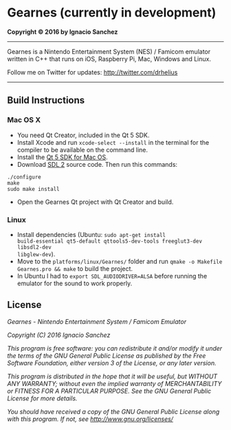 Gearnes (currently in development)
=========
<b>Copyright &copy; 2016 by Ignacio Sanchez</b>

----------

Gearnes is a Nintendo Entertainment System (NES) / Famicom emulator written in C++ that runs on iOS, Raspberry Pi, Mac, Windows and Linux.

Follow me on Twitter for updates: http://twitter.com/drhelius

----------

Build Instructions
----------------------

### Mac OS X
- You need Qt Creator, included in the Qt 5 SDK.
- Install Xcode and run <code>xcode-select --install</code> in the terminal for the compiler to be available on the command line.
- Install the [Qt 5 SDK for Mac OS](http://qt-project.org/downloads).
- Download [SDL 2](http://www.libsdl.org/download-2.0.php) source code. Then run this commands:
``` shell
./configure
make
sudo make install
```
- Open the Gearnes Qt project with Qt Creator and build.

### Linux
- Install dependencies (Ubuntu: <code>sudo apt-get install build-essential qt5-default qttools5-dev-tools freeglut3-dev libsdl2-dev libglew-dev</code>).
- Move to the <code>platforms/linux/Gearnes/</code> folder and run <code>qmake -o Makefile Gearnes.pro && make</code> to build the project.
- In Ubuntu I had to <code>export SDL_AUDIODRIVER=ALSA</code> before running the emulator for the sound to work properly.

License
-------

<i>Gearnes - Nintendo Entertainment System / Famicom Emulator</i>

<i>Copyright (C) 2016  Ignacio Sanchez</i>

<i>This program is free software: you can redistribute it and/or modify</i>
<i>it under the terms of the GNU General Public License as published by</i>
<i>the Free Software Foundation, either version 3 of the License, or</i>
<i>any later version.</i>

<i>This program is distributed in the hope that it will be useful,</i>
<i>but WITHOUT ANY WARRANTY; without even the implied warranty of</i>
<i>MERCHANTABILITY or FITNESS FOR A PARTICULAR PURPOSE. See the</i>
<i>GNU General Public License for more details.</i>

<i>You should have received a copy of the GNU General Public License</i>
<i>along with this program.  If not, see http://www.gnu.org/licenses/</i>
